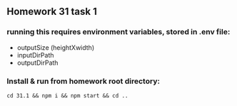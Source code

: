 ## Homework 31 task 1

### running this requires environment variables, stored in .env file:
- outputSize (heightXwidth)
- inputDirPath
- outputDirPath

### Install & run from homework root directory:
`cd 31.1 && npm i && npm start && cd ..`